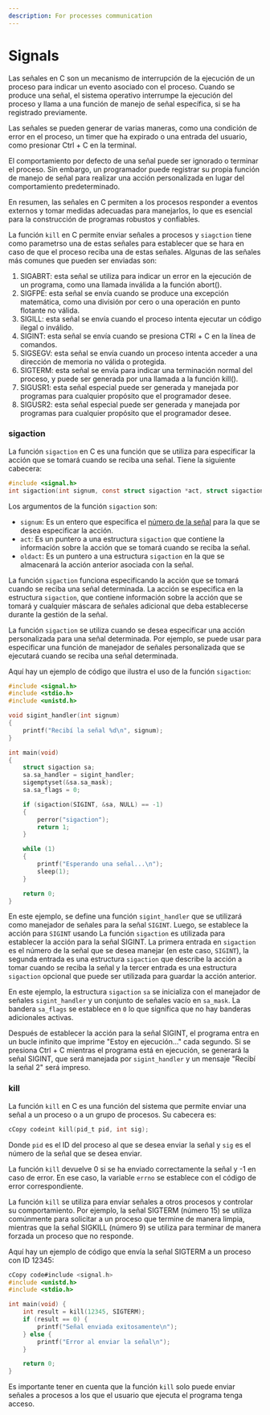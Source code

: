 ```yaml
---
description: For processes communication
---
```


# Signals

Las señales en C son un mecanismo de interrupción de la ejecución de un proceso para indicar un evento asociado con el proceso. Cuando se produce una señal, el sistema operativo interrumpe la ejecución del proceso y llama a una función de manejo de señal específica, si se ha registrado previamente.

Las señales se pueden generar de varias maneras, como una condición de error en el proceso, un timer que ha expirado o una entrada del usuario, como presionar Ctrl + C en la terminal.

El comportamiento por defecto de una señal puede ser ignorado o terminar el proceso. Sin embargo, un programador puede registrar su propia función de manejo de señal para realizar una acción personalizada en lugar del comportamiento predeterminado.

En resumen, las señales en C permiten a los procesos responder a eventos externos y tomar medidas adecuadas para manejarlos, lo que es esencial para la construcción de programas robustos y confiables.

La función `kill` en C permite enviar señales a procesos y `siagction` tiene como parametrso una de estas señales para establecer que se hara en caso de que el proceso reciba una de estas señales. Algunas de las señales más comunes que pueden ser enviadas son:

1. SIGABRT: esta señal se utiliza para indicar un error en la ejecución de un programa, como una llamada inválida a la función abort().
2. SIGFPE: esta señal se envía cuando se produce una excepción matemática, como una división por cero o una operación en punto flotante no válida.
3. SIGILL: esta señal se envía cuando el proceso intenta ejecutar un código ilegal o inválido.
4. SIGINT: esta señal se envía cuando se presiona CTRl + C en la línea de comandos.
5. SIGSEGV: esta señal se envía cuando un proceso intenta acceder a una dirección de memoria no válida o protegida.
6. SIGTERM: esta señal se envía para indicar una terminación normal del proceso, y puede ser generada por una llamada a la función kill().
7. SIGUSR1: esta señal especial puede ser generada y manejada por programas para cualquier propósito que el programador desee.
8. SIGUSR2: esta señal especial puede ser generada y manejada por programas para cualquier propósito que el programador desee.

### sigaction

La función `sigaction` en C es una función que se utiliza para especificar la acción que se tomará cuando se reciba una señal. Tiene la siguiente cabecera:

```c
#include <signal.h>
int sigaction(int signum, const struct sigaction *act, struct sigaction *oldact);
```

Los argumentos de la función `sigaction` son:

* `signum`: Es un entero que especifica el [número de la señal](https://man7.org/linux/man-pages/man7/signal.7.html) para la que se desea especificar la acción.&#x20;
* `act`: Es un puntero a una estructura `sigaction` que contiene la información sobre la acción que se tomará cuando se reciba la señal.
* `oldact`: Es un puntero a una estructura `sigaction` en la que se almacenará la acción anterior asociada con la señal.

La función `sigaction` funciona especificando la acción que se tomará cuando se reciba una señal determinada. La acción se especifica en la estructura `sigaction`, que contiene información sobre la acción que se tomará y cualquier máscara de señales adicional que deba establecerse durante la gestión de la señal.

La función `sigaction` se utiliza cuando se desea especificar una acción personalizada para una señal determinada. Por ejemplo, se puede usar para especificar una función de manejador de señales personalizada que se ejecutará cuando se reciba una señal determinada.

Aquí hay un ejemplo de código que ilustra el uso de la función `sigaction`:

```c
#include <signal.h>
#include <stdio.h>
#include <unistd.h>

void sigint_handler(int signum)
{
    printf("Recibí la señal %d\n", signum);
}

int main(void)
{
    struct sigaction sa;
    sa.sa_handler = sigint_handler;
    sigemptyset(&sa.sa_mask);
    sa.sa_flags = 0;

    if (sigaction(SIGINT, &sa, NULL) == -1)
    {
        perror("sigaction");
        return 1;
    }

    while (1)
    {
        printf("Esperando una señal...\n");
        sleep(1);
    }

    return 0;
}
```

En este ejemplo, se define una función `sigint_handler` que se utilizará como manejador de señales para la señal `SIGINT`. Luego, se establece la acción para `SIGINT` usando La función `sigaction` es utilizada para establecer la acción para la señal SIGINT. La primera entrada en `sigaction` es el número de la señal que se desea manejar (en este caso, `SIGINT`), la segunda entrada es una estructura `sigaction` que describe la acción a tomar cuando se reciba la señal y la tercer entrada es una estructura `sigaction` opcional que puede ser utilizada para guardar la acción anterior.

En este ejemplo, la estructura `sigaction` `sa` se inicializa con el manejador de señales `sigint_handler` y un conjunto de señales vacío en `sa_mask`. La bandera `sa_flags` se establece en `0` lo que significa que no hay banderas adicionales activas.

Después de establecer la acción para la señal SIGINT, el programa entra en un bucle infinito que imprime "Estoy en ejecución..." cada segundo. Si se presiona Ctrl + C mientras el programa está en ejecución, se generará la señal SIGINT, que será manejada por `sigint_handler` y un mensaje "Recibí la señal 2" será impreso.

### kill

La función `kill` en C es una función del sistema que permite enviar una señal a un proceso o a un grupo de procesos. Su cabecera es:

```c
cCopy codeint kill(pid_t pid, int sig);
```

Donde `pid` es el ID del proceso al que se desea enviar la señal y `sig` es el número de la señal que se desea enviar.

La función `kill` devuelve 0 si se ha enviado correctamente la señal y -1 en caso de error. En ese caso, la variable `errno` se establece con el código de error correspondiente.

La función `kill` se utiliza para enviar señales a otros procesos y controlar su comportamiento. Por ejemplo, la señal SIGTERM (número 15) se utiliza comúnmente para solicitar a un proceso que termine de manera limpia, mientras que la señal SIGKILL (número 9) se utiliza para terminar de manera forzada un proceso que no responde.

Aquí hay un ejemplo de código que envía la señal SIGTERM a un proceso con ID 12345:

```c
cCopy code#include <signal.h>
#include <unistd.h>
#include <stdio.h>

int main(void) {
    int result = kill(12345, SIGTERM);
    if (result == 0) {
        printf("Señal enviada exitosamente\n");
    } else {
        printf("Error al enviar la señal\n");
    }

    return 0;
}
```

Es importante tener en cuenta que la función `kill` solo puede enviar señales a procesos a los que el usuario que ejecuta el programa tenga acceso.
